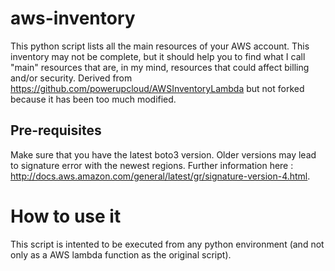 # aws-inventory
This python script lists all the main resources of your AWS account. This inventory may not be complete, but it should help you to find what I call "main" resources that are, in my mind, resources that could affect billing and/or security.
Derived from https://github.com/powerupcloud/AWSInventoryLambda but not forked because it has been too much modified.
## Pre-requisites
Make sure that you have the latest boto3 version. Older versions may lead to signature error with the newest regions. Further information here : http://docs.aws.amazon.com/general/latest/gr/signature-version-4.html.
# How to use it
This script is intented to be executed from any python environment (and not only as a AWS lambda function as the original script).
